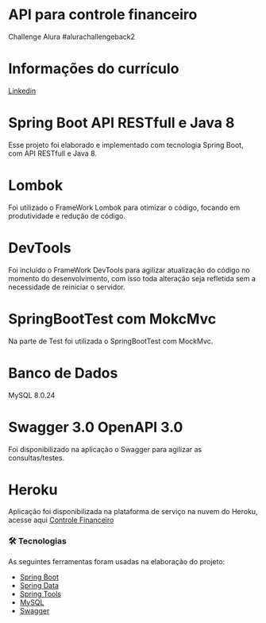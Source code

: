 # API para controle financeiro
 Challenge Alura #alurachallengeback2
 
# Informações do currículo 

[Linkedin](https://www.linkedin.com/in/anderson-pereira-jope)

# Spring Boot API RESTfull e Java 8

Esse projeto foi elaborado e implementado com tecnologia Spring Boot, com API RESTfull e Java 8.

# Lombok

Foi utilizado o FrameWork Lombok para otimizar o código, focando em produtividade e redução de código.

# DevTools

Foi incluído o FrameWork DevTools para agilizar atualização do código no momento do desenvolvimento, com isso toda alteração seja refletida sem a necessidade de reiniciar o servidor.

# SpringBootTest com MokcMvc

Na parte de Test foi utilizada o SpringBootTest com MockMvc.

# Banco de Dados

MySQL 8.0.24

# Swagger 3.0 OpenAPI 3.0

Foi disponibilizado na aplicação o Swagger para agilizar as consultas/testes.

# Heroku

Aplicação foi disponibilizada na plataforma de serviço na nuvem do Heroku, acesse aqui [Controle Financeiro](https://finanaceiro-main-avozltgcgi3pe.herokuapp.com/swagger-ui/index.html)

### 🛠 Tecnologias

As seguintes ferramentas foram usadas na elaboração do projeto:

- [Spring Boot](https://spring.io/projects/spring-boot)
- [Spring Data](https://spring.io/projects/spring-data)
- [Spring Tools](https://spring.io/tools)
- [MySQL](https://www.mysql.com/)
- [Swagger](https://swagger.io/specification/)
